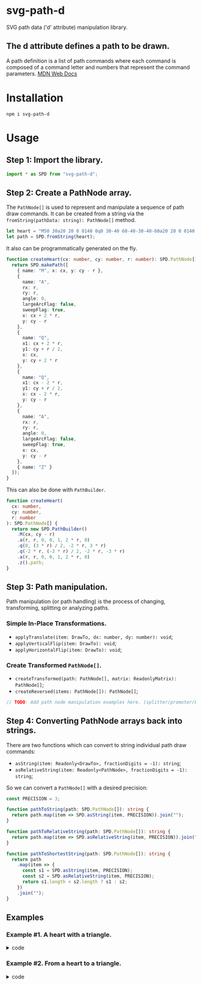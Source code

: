 # svg-path-d
SVG path data ('d' attribute) manipulation library.
## The d attribute defines a path to be drawn.
A path definition is a list of path commands where each command is composed of a command letter and numbers that represent the command parameters. [MDN Web Docs](https://developer.mozilla.org/en-US/docs/Web/SVG/Attribute/d)
# Installation
```
npm i svg-path-d
```
# Usage

## Step 1: Import the library.
```ts
import * as SPD from "svg-path-d";
```

## Step 2: Create a PathNode array.
The `PathNode[]` is used to represent and manipulate a sequence of path draw commands.
It can be created from a string via the `fromString(pathData: string): PathNode[]` method.

```ts
let heart = "M50 30a20 20 0 0140 0q0 30-40 60-40-30-40-60a20 20 0 0140 0z";
let path = SPD.fromString(heart);
```

It also can be programmatically generated on the fly.
```ts
function createHeart(cx: number, cy: number, r: number): SPD.PathNode[] {
  return SPD.makePath([
    { name: "M", x: cx, y: cy - r },
    {
      name: "A",
      rx: r,
      ry: r,
      angle: 0,
      largeArcFlag: false,
      sweepFlag: true,
      x: cx + 2 * r,
      y: cy - r
    },
    {
      name: "Q",
      x1: cx + 2 * r,
      y1: cy + r / 2,
      x: cx,
      y: cy + 2 * r
    },
    {
      name: "Q",
      x1: cx - 2 * r,
      y1: cy + r / 2,
      x: cx - 2 * r,
      y: cy - r
    },
    {
      name: "A",
      rx: r,
      ry: r,
      angle: 0,
      largeArcFlag: false,
      sweepFlag: true,
      x: cx,
      y: cy - r
    },
    { name: "Z" }
  ]);
}
```

This can also be done with `PathBuilder`.

```ts
function createHeart(
  cx: number,
  cy: number,
  r: number
): SPD.PathNode[] {
  return new SPD.PathBuilder()
    .M(cx, cy - r)
    .a(r, r, 0, 0, 1, 2 * r, 0)
    .q(0, (3 * r) / 2, -2 * r, 3 * r)
    .q(-2 * r, (-3 * r) / 2, -2 * r, -3 * r)
    .a(r, r, 0, 0, 1, 2 * r, 0)
    .z().path;
}
```

## Step 3: Path manipulation.
Path manipulation (or path handling) is the process of changing, transforming, splitting or analyzing paths.

### Simple In-Place Transformations.
  * `applyTranslate(item: DrawTo, dx: number, dy: number): void`;
  * `applyVerticalFlip(item: DrawTo): void`;
  * `applyHorizontalFlip(item: DrawTo): void`;

### Create Transformed `PathNode[]`.
  * `createTransformed(path: PathNode[], matrix: ReadonlyMatrix): PathNode[]`;
  * `createReversed(items: PathNode[]): PathNode[]`;

```ts
// TODO: Add path node manipulation examples here. (splitter/promoter/bounding-rect)
```

## Step 4: Converting PathNode arrays back into strings.

There are two functions which can convert to string individual path draw commands:
 * `asString(item: Readonly<DrawTo>, fractionDigits = -1): string`;
 * `asRelativeString(item: Readonly<PathNode>, fractionDigits = -1): string`;

So we can convert a `PathNode[]` with a desired precision:
```ts
const PRECISION = 3;

function pathToString(path: SPD.PathNode[]): string {
  return path.map(item => SPD.asString(item, PRECISION)).join("");
}

function pathToRelativeString(path: SPD.PathNode[]): string {
  return path.map(item => SPD.asRelativeString(item, PRECISION)).join("");
}

function pathToShortestString(path: SPD.PathNode[]): string {
  return path
    .map(item => {
      const s1 = SPD.asString(item, PRECISION);
      const s2 = SPD.asRelativeString(item, PRECISION);
      return s1.length < s2.length ? s1 : s2;
    })
    .join("");
}
```

## Examples

### Example #1. A heart with a triangle.

<details>
<summary>code</summary>
<p>

```ts
const heart = "M10 30a20 20 0 01 40 0 20 20 0 01 40 0q0 30-40 60-40-30-40-60z";

const pathHeart = SPD.fromString(heart);
const pathTriangle = SPD.createReveresed(SPD.makePath(pathHeart.map(toLine)));

const triangle = pathTriangle.map(item => SPD.asString(item)).join("");

const box = SPD.getBoundingRect(pathHeart);

const appDiv: HTMLElement = document.getElementById("app");
appDiv.innerHTML = `
  <h1>Heart</h1>
  <div>
    <svg viewBox="${toViewBox(
      box.left - 1,
      box.top - 1,
      box.right - box.left + 2,
      box.bottom - box.top + 2
    )}">
      <path fill="red" d="${heart + triangle}"/>
    </svg>
  </div>
`;

function toLine(item: SPD.PathNode): SPD.PathNode {
  return SPD.isClosePath(item) || SPD.isMoveTo(item)
    ? { ...item }
    : { name: "L", x: SPD.getX(item), y: SPD.getY(item) };
}

function toViewBox(x: number, y: number, width: number, height: number) {
  return `${x} ${y} ${width} ${height}`;
}
```

</p>
</details>

### Example #2. From a heart to a triangle.

<details>
<summary>code</summary>
<p>

```ts
// ...
const pathHeart = SPD.fromString(heart);
const pathTriangle = SPD.makePath(pathHeart.map(toLine));
const morph = SPD.makeInterpolator(pathHeart, pathTriangle);

const src = morph(0).join("");
const dst = morph(1).join("");

const box = SPD.getBoundingRect(pathHeart);

const appDiv: HTMLElement = document.getElementById("app");
appDiv.innerHTML = `
  <h1>Heart Morph</h1>
  <div>
    <svg viewBox="${toViewBox(
      box.left - 1,
      box.top - 1,
      box.right - box.left + 2,
      box.bottom - box.top + 2
    )}">
      <path fill="red" d="${src}">
        <animate id="animate1" begin="1s;animate2.end + 2s" repeatCount="1" fill="freeze" attributeName="d" dur="1s"
          values="${src}; ${dst}" />
        <animate id="animate2" begin="animate1.end + 2s" repeatCount="1" fill="freeze" attributeName="d" dur="1s"
          values="${dst}; ${src}" />
      </path>
    </svg>
  </div>
`;
// ...
```

</p>
</details>
